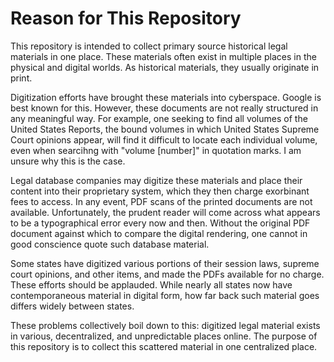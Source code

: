 # Reason for This Repository

This repository is intended to collect primary source historical legal materials in one place. These materials often exist in multiple places in the physical and digital worlds. As historical materials, they usually originate in print. 

Digitization efforts have brought these materials into cyberspace. Google is best known for this. However, these documents are not really structured in any meaningful way. For example, one seeking to find all volumes of the United States Reports, the bound volumes in which United States Supreme Court opinions appear, will find it difficult to locate each individual volume, even when searcihng with "volume [number]" in quotation marks. I am unsure why this is the case.

Legal database companies may digitize these materials and place their content into their proprietary system, which they then charge exorbinant fees to access. In any event, PDF scans of the printed documents are not available. Unfortunately, the prudent reader will come across what appears to be a typographical error every now and then. Without the original PDF document against which to compare the digital rendering, one cannot in good conscience quote such database material.

Some states have digitized various portions of their session laws, supreme court opinions, and other items, and made the PDFs available for no charge. These efforts should be applauded. While nearly all states now have contemporaneous material in digital form, how far back such material goes differs widely between states.

These problems collectively boil down to this: digitized legal material exists in various, decentralized, and unpredictable places online. The purpose of this repository is to collect this scattered material in one centralized place.

